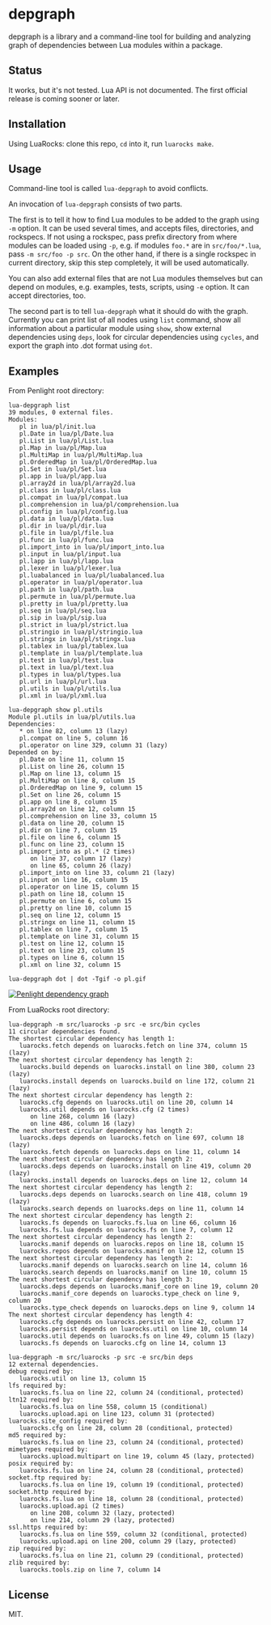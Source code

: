 # depgraph

depgraph is a library and a command-line tool for building and analyzing graph of dependencies between Lua modules within a package.

## Status

It works, but it's not tested. Lua API is not documented. The first official release is coming sooner or later.

## Installation

Using LuaRocks: clone this repo, `cd` into it, run `luarocks make`.

## Usage

Command-line tool is called `lua-depgraph` to avoid conflicts.

An invocation of `lua-depgraph` consists of two parts.

The first is to tell it how to find Lua modules to be added to the graph using `-m` option. It can be used several times, and accepts files, directories, and rockspecs. If not using a rockspec, pass prefix directory from where modules can be loaded using `-p`, e.g. if modules `foo.*` are in `src/foo/*.lua`, pass `-m src/foo -p src`. On the other hand, if there is a single rockspec in current directory, skip this step completely, it will be used automatically.

You can also add external files that are not Lua modules themselves but can depend on modules, e.g. examples, tests, scripts, using `-e` option. It can accept directories, too.

The second part is to tell `lua-depgraph` what it should do with the graph. Currently you can print list of all nodes using `list` command,
show all information about a particular module using `show`, show external dependencies using `deps`, look for circular dependencies using `cycles`, and export the graph into .dot format using `dot`.

## Examples

From Penlight root directory:

```
lua-depgraph list
39 modules, 0 external files.
Modules:
   pl in lua/pl/init.lua
   pl.Date in lua/pl/Date.lua
   pl.List in lua/pl/List.lua
   pl.Map in lua/pl/Map.lua
   pl.MultiMap in lua/pl/MultiMap.lua
   pl.OrderedMap in lua/pl/OrderedMap.lua
   pl.Set in lua/pl/Set.lua
   pl.app in lua/pl/app.lua
   pl.array2d in lua/pl/array2d.lua
   pl.class in lua/pl/class.lua
   pl.compat in lua/pl/compat.lua
   pl.comprehension in lua/pl/comprehension.lua
   pl.config in lua/pl/config.lua
   pl.data in lua/pl/data.lua
   pl.dir in lua/pl/dir.lua
   pl.file in lua/pl/file.lua
   pl.func in lua/pl/func.lua
   pl.import_into in lua/pl/import_into.lua
   pl.input in lua/pl/input.lua
   pl.lapp in lua/pl/lapp.lua
   pl.lexer in lua/pl/lexer.lua
   pl.luabalanced in lua/pl/luabalanced.lua
   pl.operator in lua/pl/operator.lua
   pl.path in lua/pl/path.lua
   pl.permute in lua/pl/permute.lua
   pl.pretty in lua/pl/pretty.lua
   pl.seq in lua/pl/seq.lua
   pl.sip in lua/pl/sip.lua
   pl.strict in lua/pl/strict.lua
   pl.stringio in lua/pl/stringio.lua
   pl.stringx in lua/pl/stringx.lua
   pl.tablex in lua/pl/tablex.lua
   pl.template in lua/pl/template.lua
   pl.test in lua/pl/test.lua
   pl.text in lua/pl/text.lua
   pl.types in lua/pl/types.lua
   pl.url in lua/pl/url.lua
   pl.utils in lua/pl/utils.lua
   pl.xml in lua/pl/xml.lua
```

```
lua-depgraph show pl.utils
Module pl.utils in lua/pl/utils.lua
Dependencies:
   * on line 82, column 13 (lazy)
   pl.compat on line 5, column 16
   pl.operator on line 329, column 31 (lazy)
Depended on by:
   pl.Date on line 11, column 15
   pl.List on line 26, column 15
   pl.Map on line 13, column 15
   pl.MultiMap on line 8, column 15
   pl.OrderedMap on line 9, column 15
   pl.Set on line 26, column 15
   pl.app on line 8, column 15
   pl.array2d on line 12, column 15
   pl.comprehension on line 33, column 15
   pl.data on line 20, column 15
   pl.dir on line 7, column 15
   pl.file on line 6, column 15
   pl.func on line 23, column 15
   pl.import_into as pl.* (2 times)
      on line 37, column 17 (lazy)
      on line 65, column 26 (lazy)
   pl.import_into on line 33, column 21 (lazy)
   pl.input on line 16, column 15
   pl.operator on line 15, column 15
   pl.path on line 18, column 15
   pl.permute on line 6, column 15
   pl.pretty on line 10, column 15
   pl.seq on line 12, column 15
   pl.stringx on line 11, column 15
   pl.tablex on line 7, column 15
   pl.template on line 31, column 15
   pl.test on line 12, column 15
   pl.text on line 23, column 15
   pl.types on line 6, column 15
   pl.xml on line 32, column 15
```

```
lua-depgraph dot | dot -Tgif -o pl.gif
```

[![Penlight dependency graph](http://i.imgur.com/UyZG3y4.gif)](http://i.imgur.com/UyZG3y4.gif)

From LuaRocks root directory:

```
lua-depgraph -m src/luarocks -p src -e src/bin cycles
11 circular dependencies found.
The shortest circular dependency has length 1:
   luarocks.fetch depends on luarocks.fetch on line 374, column 15 (lazy)
The next shortest circular dependency has length 2:
   luarocks.build depends on luarocks.install on line 380, column 23 (lazy)
   luarocks.install depends on luarocks.build on line 172, column 21 (lazy)
The next shortest circular dependency has length 2:
   luarocks.cfg depends on luarocks.util on line 20, column 14
   luarocks.util depends on luarocks.cfg (2 times)
      on line 268, column 16 (lazy)
      on line 486, column 16 (lazy)
The next shortest circular dependency has length 2:
   luarocks.deps depends on luarocks.fetch on line 697, column 18 (lazy)
   luarocks.fetch depends on luarocks.deps on line 11, column 14
The next shortest circular dependency has length 2:
   luarocks.deps depends on luarocks.install on line 419, column 20 (lazy)
   luarocks.install depends on luarocks.deps on line 12, column 14
The next shortest circular dependency has length 2:
   luarocks.deps depends on luarocks.search on line 418, column 19 (lazy)
   luarocks.search depends on luarocks.deps on line 11, column 14
The next shortest circular dependency has length 2:
   luarocks.fs depends on luarocks.fs.lua on line 66, column 16
   luarocks.fs.lua depends on luarocks.fs on line 7, column 12
The next shortest circular dependency has length 2:
   luarocks.manif depends on luarocks.repos on line 18, column 15
   luarocks.repos depends on luarocks.manif on line 12, column 15
The next shortest circular dependency has length 2:
   luarocks.manif depends on luarocks.search on line 14, column 16
   luarocks.search depends on luarocks.manif on line 10, column 15
The next shortest circular dependency has length 3:
   luarocks.deps depends on luarocks.manif_core on line 19, column 20
   luarocks.manif_core depends on luarocks.type_check on line 9, column 20
   luarocks.type_check depends on luarocks.deps on line 9, column 14
The next shortest circular dependency has length 4:
   luarocks.cfg depends on luarocks.persist on line 42, column 17
   luarocks.persist depends on luarocks.util on line 10, column 14
   luarocks.util depends on luarocks.fs on line 49, column 15 (lazy)
   luarocks.fs depends on luarocks.cfg on line 14, column 13
```

```
lua-depgraph -m src/luarocks -p src -e src/bin deps
12 external dependencies.
debug required by:
   luarocks.util on line 13, column 15
lfs required by:
   luarocks.fs.lua on line 22, column 24 (conditional, protected)
ltn12 required by:
   luarocks.fs.lua on line 558, column 15 (conditional)
   luarocks.upload.api on line 123, column 31 (protected)
luarocks.site_config required by:
   luarocks.cfg on line 28, column 28 (conditional, protected)
md5 required by:
   luarocks.fs.lua on line 23, column 24 (conditional, protected)
mimetypes required by:
   luarocks.upload.multipart on line 19, column 45 (lazy, protected)
posix required by:
   luarocks.fs.lua on line 24, column 28 (conditional, protected)
socket.ftp required by:
   luarocks.fs.lua on line 19, column 19 (conditional, protected)
socket.http required by:
   luarocks.fs.lua on line 18, column 28 (conditional, protected)
   luarocks.upload.api (2 times)
      on line 208, column 32 (lazy, protected)
      on line 214, column 29 (lazy, protected)
ssl.https required by:
   luarocks.fs.lua on line 559, column 32 (conditional, protected)
   luarocks.upload.api on line 200, column 29 (lazy, protected)
zip required by:
   luarocks.fs.lua on line 21, column 29 (conditional, protected)
zlib required by:
   luarocks.tools.zip on line 7, column 14
```

## License

MIT.
